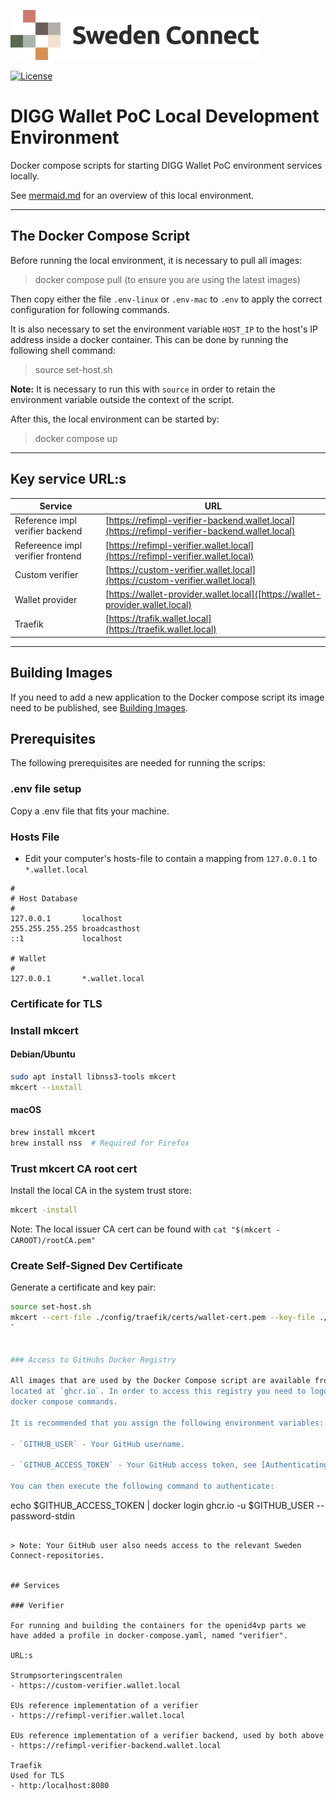 ![Logo](https://raw.githubusercontent.com/swedenconnect/technical-framework/master/img/sweden-connect.png)

[![License](https://img.shields.io/badge/License-Apache%202.0-blue.svg)](https://opensource.org/licenses/Apache-2.0)

# DIGG Wallet PoC Local Development Environment

Docker compose scripts for starting DIGG Wallet PoC environment services locally.

See [mermaid.md](./mermaid.md) for an overview of this local environment.

---

## The Docker Compose Script

Before running the local environment, it is necessary to pull all images:

> docker compose pull (to ensure you are using the latest images)

Then copy either the file `.env-linux` or `.env-mac` to `.env` to apply the correct configuration for following commands.

It is also necessary to set the environment variable `HOST_IP` to the host's IP address inside a docker container.
This can be done by running the following shell command:

> source set-host.sh

**Note:** It is necessary to run this with `source` in order to retain the environment variable outside the context of the script.

After this, the local environment can be started by:

> docker compose up

---

## Key service URL:s

Service | URL
---|---
Reference impl verifier backend | [https://refimpl-verifier-backend.wallet.local](https://refimpl-verifier-backend.wallet.local)
Refereence impl verifier frontend| [https://refimpl-verifier.wallet.local](https://refimpl-verifier.wallet.local)
Custom verifier | [https://custom-verifier.wallet.local](https://custom-verifier.wallet.local)
Wallet provider | [https://wallet-provider.wallet.local]([https://wallet-provider.wallet.local)
Traefik |[https://trafik.wallet.local](https://traefik.wallet.local)
---

## Building Images

If you need to add a new application to the Docker compose script its image need to be published, see
[Building Images](building-images.md).

## Prerequisites

The following prerequisites are needed for running the scrips:

### .env file setup

Copy a .env file that fits your machine.

### Hosts File

- Edit your computer's hosts-file to contain a mapping from `127.0.0.1` to `*.wallet.local`

```
#
# Host Database
#
127.0.0.1       localhost
255.255.255.255 broadcasthost
::1             localhost

# Wallet
#
127.0.0.1       *.wallet.local
```
### Certificate for TLS

### Install mkcert

#### Debian/Ubuntu

```sh
sudo apt install libnss3-tools mkcert
mkcert --install
```

#### macOS

```sh
brew install mkcert
brew install nss  # Required for Firefox
```

### Trust mkcert CA root cert

Install the local CA in the system trust store:

```sh
mkcert -install
```

Note: The local issuer CA cert can be found with `cat "$(mkcert -CAROOT)/rootCA.pem"`

### Create Self-Signed Dev Certificate

Generate a certificate and key pair:

```sh
source set-host.sh
mkcert --cert-file ./config/traefik/certs/wallet-cert.pem --key-file ./config/traefik/certs/wallet-key.pem "*.wallet.local" localhost 127.0.0.1 ::1
`


### Access to GitHubs Docker Registry

All images that are used by the Docker Compose script are available from GitHub's Docker Registry
located at `ghcr.io`. In order to access this registry you need to logon before running the
docker compose commands.

It is recommended that you assign the following environment variables:

- `GITHUB_USER` - Your GitHub username.

- `GITHUB_ACCESS_TOKEN` - Your GitHub access token, see [Authenticating to the Container registry](https://docs.github.com/en/packages/working-with-a-github-packages-registry/working-with-the-container-registry#authenticating-to-the-container-registry).

You can then execute the following command to authenticate:

```
echo $GITHUB_ACCESS_TOKEN | docker login ghcr.io -u $GITHUB_USER --password-stdin
```

> Note: Your GitHub user also needs access to the relevant Sweden Connect-repositories.


## Services

### Verifier

For running and building the containers for the openid4vp parts we have added a profile in docker-compose.yaml, named "verifier".

URL:s

Strumpsorteringscentralen
- https://custom-verifier.wallet.local

EUs reference implementation of a verifier
- https://refimpl-verifier.wallet.local

EUs reference implementation of a verifier backend, used by both above
- https://refimpl-verifier-backend.wallet.local

Traefik
Used for TLS
- http:/localhost:8080

